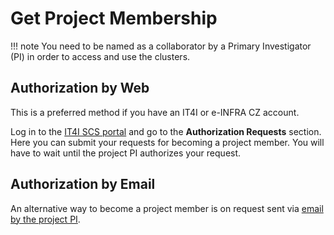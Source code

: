 # Get Project Membership

!!! note
    You need to be named as a collaborator by a Primary Investigator (PI) in order to access and use the clusters.

## Authorization by Web

This is a preferred method if you have an IT4I or e-INFRA CZ account.

Log in to the [IT4I SCS portal][a] and go to the **Authorization Requests** section. Here you can submit your requests for becoming a project member. You will have to wait until the project PI authorizes your request.

## Authorization by Email

An alternative way to become a project member is on request sent via [email by the project PI][1].

[1]: ../../applying-for-resources/#authorization-by-email-an-alternative-approach

[a]: https://scs.it4i.cz/
